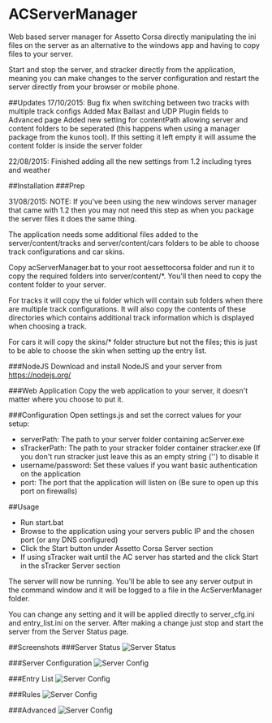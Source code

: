 # ACServerManager
Web based server manager for Assetto Corsa directly manipulating the ini files on the server as an alternative to the windows app and having to copy files to your server.

Start and stop the server, and stracker directly from the application, meaning you can make changes to the server configuration and restart the server directly from your browser or mobile phone.

##Updates
17/10/2015:
Bug fix when switching between two tracks with multiple track configs
Added Max Ballast and UDP Plugin fields to Advanced page
Added new setting for contentPath allowing server and content folders to be seperated (this happens when using a manager package from the kunos tool). If this setting it left empty it will assume the content folder is inside the server folder

22/08/2015:
Finished adding all the new settings from 1.2 including tyres and weather

##Installation
###Prep

31/08/2015: NOTE: If you've been using the new windows server manager that came with 1.2 then you may not need this step as when you package the server files it does the same thing.

The application needs some additional files added to the server/content/tracks and server/content/cars folders to be able to choose track configurations and car skins.

Copy acServerManager.bat to your root aessettocorsa folder and run it to copy the required folders into server/content/*. You'll then need to copy the content folder to your server.

For tracks it will copy the ui folder which will contain sub folders when there are multiple track configurations. It will also copy the contents of these directories which contains additional track information which is displayed when choosing a track.

For cars it will copy the skins/* folder structure but not the files; this is just to be able to choose the skin when setting up the entry list.

###NodeJS
Download and install NodeJS and your server from https://nodejs.org/

###Web Application
Copy the web application to your server, it doesn't matter where you choose to put it.

###Configuration
Open settings.js and set the correct values for your setup:
- serverPath: The path to your server folder containing acServer.exe
- sTrackerPath: The path to your stracker folder container stracker.exe (If you don't run stracker just leave this as an empty string ('') to disable it
- username/password: Set these values if you want basic authentication on the application
- port: The port that the application will listen on (Be sure to open up this port on firewalls)

##Usage
- Run start.bat
- Browse to the application using your servers public IP and the chosen port (or any DNS configured)
- Click the Start button under Assetto Corsa Server section
- If using sTracker wait until the AC server has started and the click Start in the sTracker Server section

The server will now be running. You'll be able to see any server output in the command window and it will be logged to a file in the AcServerManager folder.

You can change any setting and it will be applied directly to server_cfg.ini and entry_list.ini on the server. After making a change just stop and start the server from the Server Status page.

##Screenshots
###Server Status
![Server Status](http://yeahyou.com/ACServerManager/server-status.jpg)

###Server Configuration
![Server Config](http://www.yeahyou.com/ACServerManager/server-config.jpg)

###Entry List
![Server Config](http://www.yeahyou.com/ACServerManager/entry-list.jpg)

###Rules
![Server Config](http://www.yeahyou.com/ACServerManager/rules.jpg)

###Advanced
![Server Config](http://www.yeahyou.com/ACServerManager/advanced.jpg)
